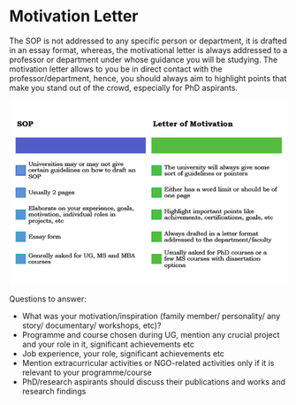 # Motivation Letter

The SOP is not addressed to any specific person or department, it is drafted in an essay format, whereas, the motivational letter is always addressed to a professor or department under whose guidance you will be studying. The motivation letter allows to you be in direct contact with the professor/department, hence, you should always aim to highlight points that make you stand out of the crowd, especially for PhD aspirants.

![Untitled](Motivation%20Letter%2019ec0d63a9c74302a7781534f5eeb10d/Untitled.png)

Questions to answer:

- What was your motivation/inspiration (family member/ personality/ any story/ documentary/ workshops, etc)?
- Programme and course chosen during UG, mention any crucial project and your role in it, significant achievements etc
- Job experience, your role, significant achievements etc
- Mention extracurricular activities or NGO-related activities only if it is relevant to your programme/course
- PhD/research aspirants should discuss their publications and works and research findings
